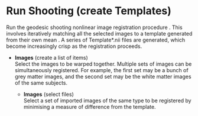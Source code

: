 # Run Shooting (create Templates)  
Run the geodesic shooting nonlinear image registration procedure . This involves iteratively matching all the selected images to a template generated from their own mean . A series of Template*.nii files are generated, which become increasingly crisp as the registration proceeds.  

* **Images** (create a list of items)  
Select the images to be warped together. Multiple sets of images can be simultaneously registered. For example, the first set may be a bunch of grey matter images, and the second set may be the white matter images of the same subjects.  

    * **Images** (select files)  
    Select a set of imported images of the same type to be registered by minimising a measure of difference from the template.  
